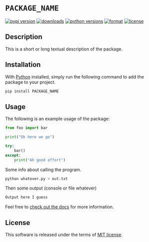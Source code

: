 # `PACKAGE_NAME`

[![pypi version](https://img.shields.io/pypi/v/PACKAGE_NAME.svg?style=flat)](https://pypi.org/pypi/PACKAGE_NAME/)
[![downloads](https://img.shields.io/pypi/dw/PACKAGE_NAME.svg?style=flat)](https://pypi.org/pypi/PACKAGE_NAME/)
[![python versions](https://img.shields.io/pypi/pyversions/PACKAGE_NAME.svg?style=flat)](https://pypi.org/pypi/PACKAGE_NAME/)
[![format](https://img.shields.io/pypi/format/PACKAGE_NAME.svg?style=flat)](https://pypi.org/pypi/PACKAGE_NAME/)
[![license](https://img.shields.io/pypi/l/PACKAGE_NAME.svg?style=flat)](https://github.com/dawsonbooth/PACKAGE_NAME/blob/master/LICENSE)

## Description

This is a short or long textual description of the package.

## Installation

With [Python](https://www.python.org/downloads/) installed, simply run the following command to add the package to your project.

```bash
pip install PACKAGE_NAME
```

## Usage

The following is an example usage of the package:

```python
from foo import bar

print("Ok here we go")

try:
    bar()
except:
    print("Ah good effort")
```

Some info about calling the program.

```bash
python whatever.py > out.txt
```

Then some output (console or file whatever)

```txt
Output here I guess
```

Feel free to [check out the docs](https://dawsonbooth.github.io/PACKAGE_NAME/) for more information.

## License

This software is released under the terms of [MIT license](LICENSE).
